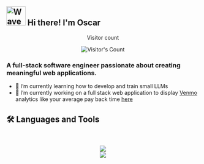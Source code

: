 ## <img src="https://raw.githubusercontent.com/MartinHeinz/MartinHeinz/master/wave.gif" alt="Wave" width="50"/> Hi there! I'm Oscar

<div align="center"> 
  <p>Visitor count</p>
  <img src="https://profile-counter.glitch.me/oscarlk/count.svg" alt="Visitor's Count" />
</div>

### A full-stack software engineer passionate about creating meaningful web applications.

- 🌱 I’m currently learning how to develop and train small LLMs
- 🔨 I’m currently working on a full stack web application to display [Venmo](https://venmo.com/) analytics like your average pay back time [here](https://github.com/oscarlk/venmoProject)

## 🛠️ Languages and Tools
<br>

<p align="center">
  <img src="https://skillicons.dev/icons?i=python,javascript,cpp,swift,java,html,css" />
  <br/>
  <img src="https://skillicons.dev/icons?i=react,flask,materialui,figma,git,docker,prometheus,grafana" />
</p>




<!--
**oscarlk/oscarlk** is a ✨ _special_ ✨ repository because its `README.md` (this file) appears on your GitHub profile.

Here are some ideas to get you started:

- 🔭 I’m currently working on ...
- 🌱 I’m currently learning ...
- 👯 I’m looking to collaborate on ...
- 🤔 I’m looking for help with ...
- 💬 Ask me about ...
- 📫 How to reach me: ...
- 😄 Pronouns: ...
- ⚡ Fun fact: ...
-->
